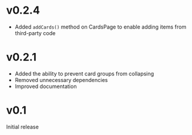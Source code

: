 # v0.2.4

- Added `addCards()` method on CardsPage to enable adding items from third-party code

# v0.2.1

- Added the ability to prevent card groups from collapsing
- Removed unnecessary dependencies
- Improved documentation

# v0.1

Initial release

